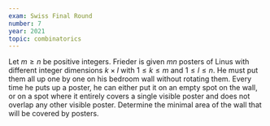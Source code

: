 ```yaml
---
exam: Swiss Final Round
number: 7
year: 2021
topic: combinatorics
---
```


Let $m\geq n$ be positive integers. Frieder is given $mn$ posters of Linus with different integer dimensions $k \times l$ with $1 \le k \le m$ and $1 \le l \le n$. He must put them all up one by one on his bedroom wall without rotating them. Every time he puts up a poster, he can either put it on an empty spot on the wall, or on a spot where it entirely covers a single visible poster and does not overlap any other visible poster. Determine the minimal area of the wall that will be covered by posters.